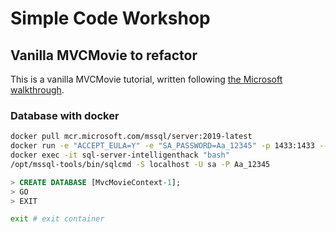 # Simple Code Workshop
## Vanilla MVCMovie to refactor

This is a vanilla MVCMovie tutorial, written following [the Microsoft walkthrough]().

### Database with docker

```bash
docker pull mcr.microsoft.com/mssql/server:2019-latest
docker run -e "ACCEPT_EULA=Y" -e "SA_PASSWORD=Aa_12345" -p 1433:1433 --name sql-server-intelligenthack -h intelligenthack -d mcr.microsoft.com/mssql/server:2019-latest
docker exec -it sql-server-intelligenthack "bash"
/opt/mssql-tools/bin/sqlcmd -S localhost -U sa -P Aa_12345
```
```sql
> CREATE DATABASE [MvcMovieContext-1];
> GO
> EXIT
```
```bash
exit # exit container
```
